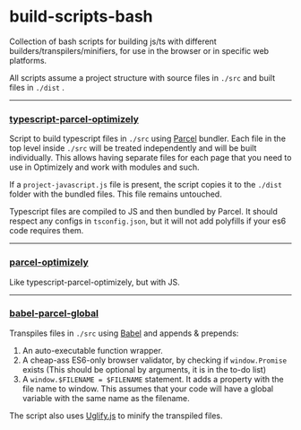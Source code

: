 # build-scripts-bash
Collection of bash scripts for building js/ts with different builders/transpilers/minifiers, for use in the browser or in specific web platforms.

All scripts assume a project structure with source files in `./src` and built files in `./dist` .

---

### [typescript-parcel-optimizely](./typescript-parcel-optimizely.sh)

Script to build typescript files in `./src` using [Parcel](http://parceljs.org) bundler. Each file in the top level inside `./src` will be treated independently and will be built individually. This allows having separate files for each page that you need to use in Optimizely and work with modules and such.

If a `project-javascript.js` file is present, the script copies it to the `./dist` folder with the bundled files. This file remains untouched.

Typescript files are compiled to JS and then bundled by Parcel. It should respect any configs in `tsconfig.json`, but it will not add polyfills if your es6 code requires them.

---

### [parcel-optimizely](./parcel-optimizely.sh)

Like typescript-parcel-optimizely, but with JS.

---

### [babel-parcel-global](./babel-parcel-global.sh)

Transpiles files in `./src` using [Babel](https://babeljs.io/) and appends & prepends:
1. An auto-executable function wrapper.
2. A cheap-ass ES6-only browser validator, by checking if `window.Promise` exists (This should be optional by arguments, it is in the to-do list)
3. A `window.$FILENAME = $FILENAME` statement. It adds a property with the file name to window. This assumes that your code will have a global variable with the same name as the filename.

The script also uses [Uglify.js](https://github.com/mishoo/UglifyJS2) to minify the transpiled files.
